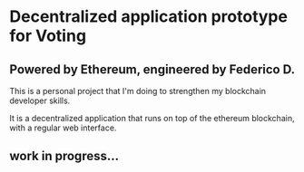 # Decentralized application prototype for Voting

## Powered by Ethereum, engineered by Federico D.

This is a personal project that I'm doing to strengthen my blockchain developer skills.

It is a decentralized application that runs on top of the ethereum blockchain, with a regular web interface.

## work in progress...
